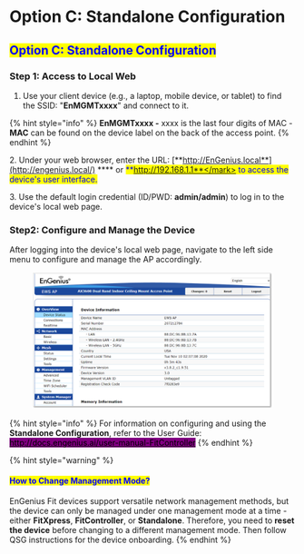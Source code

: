 # Option C: Standalone Configuration

## <mark style="color:blue;">**Option C: Standalone Configuration**</mark> <a href="#cloud-managed-with-fit-cloud" id="cloud-managed-with-fit-cloud"></a>

### Step 1: Access to Local Web

1. Use your client device (e.g., a laptop, mobile device, or tablet) to find the SSID: "**EnMGMTxxxx**" and connect to it.

{% hint style="info" %}
**EnMGMTxxxx -** xxxx is the last four digits of MAC - **MAC** can be found on the device label on the back of the access point.
{% endhint %}

2\. Under your web browser, enter the URL: [**http://EnGenius.local**](http://engenius.local/) **** or <mark style="color:blue;">**http://192.168.1.1**</mark> to access the device's user interface.&#x20;

3\. Use the default login credential  (ID/PWD: **admin/admin**) to log in to the device's local web page.

### Step2: Configure and Manage the Device

After logging into the device's local web page, navigate to the left side menu to configure and manage the AP accordingly.

<figure><img src=".gitbook/assets/image (74).png" alt=""><figcaption></figcaption></figure>

{% hint style="info" %}
For information on configuring and using the **Standalone Configuration**, refer to the User Guide: [<mark style="background-color:purple;">http://docs.engenius.ai/user-manual-FitController</mark>](https://docs.engenius.ai/fitcontroller-user-manual/)<mark style="background-color:purple;"></mark>
{% endhint %}

{% hint style="warning" %}
#### <mark style="color:blue;">**How to Change Management Mode?**</mark>

EnGenius Fit devices support versatile network management methods, but the device can only be managed under one management mode at a time - either **FitXpress**, **FitController**, or **Standalone**. Therefore, you need to **reset the device** before changing to a different management mode. Then follow QSG instructions for the device onboarding.
{% endhint %}
